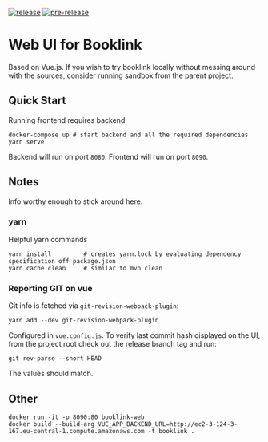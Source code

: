 [![release](https://github.com/mrazjava/booklink-frontend-vue/workflows/release/badge.svg?branch=master)](https://github.com/mrazjava/booklink-frontend-vue/actions?query=workflow%3Arelease) [![pre-release](https://github.com/mrazjava/booklink-frontend-vue/workflows/pre-release/badge.svg?branch=master)](https://github.com/mrazjava/booklink-frontend-vue/actions?query=workflow%3Apre-release)
# Web UI for Booklink

Based on Vue.js. If you wish to try booklink locally without messing around with the sources, consider running sandbox 
from the parent project.

## Quick Start
Running frontend requires backend.
```
docker-compose up # start backend and all the required dependencies
yarn serve
```
Backend will run on port `8080`. Frontend will run on port `8090`.

## Notes
Info worthy enough to stick around here.
### yarn
Helpful yarn commands
```
yarn install         # creates yarn.lock by evaluating dependency specification off package.json
yarn cache clean     # similar to mvn clean
```

### Reporting GIT on vue
Git info is fetched via `git-revision-webpack-plugin`:
```
yarn add --dev git-revision-webpack-plugin
``` 
Configured in `vue.config.js`. To verify last commit hash displayed on the UI, from the project root check out the 
release branch tag and run: 
```
git rev-parse --short HEAD
```
The values should match.

## Other
```
docker run -it -p 8090:80 booklink-web
docker build --build-arg VUE_APP_BACKEND_URL=http://ec2-3-124-3-167.eu-central-1.compute.amazonaws.com -t booklink .
```